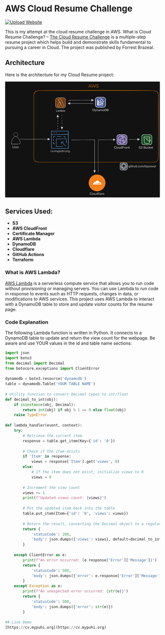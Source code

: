 # AWS Cloud Resume Challenge

[![Upload Website](https://img.shields.io/badge/Upload%20Website-passing-brightgreen)](#)

This is my attempt at the cloud resume challenge in AWS. What is Cloud Resume Challenge? – [The Cloud Resume Challenge](https://cloudresumechallenge.dev/) is a multiple-step resume project which helps build and demonstrate skills fundamental to pursuing a career in Cloud. The project was published by Forrest Brazeal.

## Architecture

Here is the architecture for my Cloud Resume project:

![Architecture Diagram](images/Architecture.png)

## Services Used:
- **S3**
- **AWS CloudFront**
- **Certificate Manager**
- **AWS Lambda**
- **DynamoDB**
- **Cloudflare**
- **GitHub Actions**
- **Terraform**
### What is AWS Lambda?
[AWS Lambda](https://aws.amazon.com/lambda/) is a serverless compute service that allows you to run code without provisioning or managing servers. You can use Lambda to run code in response to events such as HTTP requests, changes in data, or modifications to AWS services. This project uses AWS Lambda to interact with a DynamoDB table to store and update visitor counts for the resume page.

### Code Explanation
The following Lambda function is written in Python. It connects to a DynamoDB table to update and return the view count for the webpage.
Be aware and use YOUR values in the id and table name sections:

```python
import json
import boto3
from decimal import Decimal
from botocore.exceptions import ClientError

dynamodb = boto3.resource('dynamodb')
table = dynamodb.Table('YOUR TABLE NAME')

# Utility function to convert Decimal types to int/float
def decimal_to_int(obj):
    if isinstance(obj, Decimal):
        return int(obj) if obj % 1 == 0 else float(obj)
    raise TypeError

def lambda_handler(event, context):
    try:
        # Retrieve the current item
        response = table.get_item(Key={'id': '0'})
        
        # Check if the item exists
        if 'Item' in response:
            views = response['Item'].get('views', 0)
        else:
            # If the item does not exist, initialize views to 0
            views = 0
        
        # Increment the view count
        views += 1
        print(f"Updated views count: {views}")
        
        # Put the updated item back into the table
        table.put_item(Item={'id': '0', 'views': views})
        
        # Return the result, converting the Decimal object to a regular number
        return {
            'statusCode': 200,
            'body': json.dumps({'views': views}, default=decimal_to_int)
        }
        
    except ClientError as e:
        print(f"An error occurred: {e.response['Error']['Message']}")
        return {
            'statusCode': 500,
            'body': json.dumps({'error': e.response['Error']['Message']})
        }
    except Exception as e:
        print(f"An unexpected error occurred: {str(e)}")
        return {
            'statusCode': 500,
            'body': json.dumps({'error': str(e)})
        }

## Live Demo
[https://cv.mypuhi.org](https://cv.mypuhi.org)
